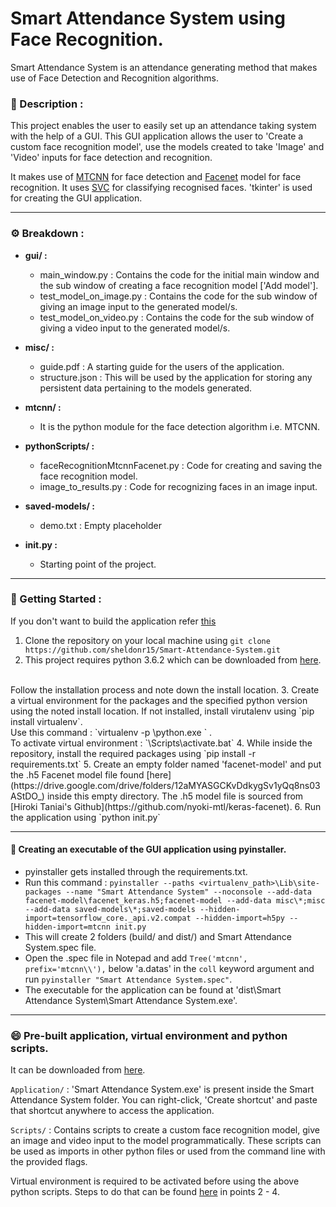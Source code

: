 # Smart Attendance System using Face Recognition.

Smart Attendance System is an attendance generating method that makes use of Face Detection and Recognition algorithms.

### :file_folder: Description : 

This project enables the user to easily set up an attendance taking system with the help of a GUI. This GUI application allows the user to 'Create a custom face recognition model', use the models created to take 'Image' and 'Video' inputs for face detection and recognition.

It makes use of [MTCNN](https://pypi.org/project/mtcnn/) for face detection and [Facenet](https://github.com/nyoki-mtl/keras-facenet) model for face recognition. It uses [SVC](https://scikit-learn.org/stable/modules/generated/sklearn.svm.SVC.html) for classifying recognised faces. 'tkinter' is used for creating the GUI application.

---

### :gear: Breakdown :
 - **gui/ :**
   - main_window.py : Contains the code for the initial main window and the sub window of creating a face recognition model ['Add model'].
   - test_model_on_image.py : Contains the code for the sub window of giving an image input to the generated model/s.
   - test_model_on_video.py : Contains the code for the sub window of giving a video input to the generated model/s.

 - **misc/ :**
   - guide.pdf : A starting guide for the users of the application.
   - structure.json : This will be used by the application for storing any persistent data pertaining to the models generated.

- **mtcnn/ :**
  - It is the python module for the face detection algorithm i.e. MTCNN.

- **pythonScripts/ :**
  - faceRecognitionMtcnnFacenet.py : Code for creating and saving the face recognition model.
  - image_to_results.py : Code for recognizing faces in an image input.

- **saved-models/ :**
  - demo.txt : Empty placeholder 

- **init.py :**
  - Starting point of the project.

---

### :pushpin: Getting Started : 
If you don't want to build the application refer [this](smile-pre-built-application-virtual-environment-and-python-scripts)
1. Clone the repository on your local machine using `git clone https://github.com/sheldonr15/Smart-Attendance-System.git`
2. This project requires python 3.6.2 which can be downloaded from [here](https://www.python.org/ftp/python/3.6.2/python-3.6.2-amd64.exe).
<br/>
Follow the installation process and note down the install location.
3. Create a virtual environment for the packages and the specified python version using the noted install location. If not installed, install virutalenv using `pip install virtualenv`.
<br/>
Use this command : `virtualenv -p <install_location>\python.exe <any_name>` .
<br/>
To activate virtual environment : `<any_name>\Scripts\activate.bat` 
4. While inside the repository, install the required packages using `pip install -r requirements.txt`
5. Create an empty folder named 'facenet-model' and put the .h5 Facenet model file found [here](https://drive.google.com/drive/folders/12aMYASGCKvDdkygSv1yQq8ns03AStDO_) inside this empty directory. The .h5 model file is sourced from [Hiroki Taniai's Github](https://github.com/nyoki-mtl/keras-facenet).
6. Run the application using `python init.py`

---

#### :floppy_disk: **Creating an executable of the GUI application using pyinstaller**.
- pyinstaller gets installed through the requirements.txt.
- Run this command : `pyinstaller --paths <virtualenv_path>\Lib\site-packages --name "Smart Attendance System" --noconsole --add-data facenet-model\facenet_keras.h5;facenet-model --add-data misc\*;misc --add-data saved-models\*;saved-models --hidden-import=tensorflow_core._api.v2.compat --hidden-import=h5py --hidden-import=mtcnn init.py`
- This will create 2 folders (build/ and dist/) and Smart Attendance System.spec file.
- Open the .spec file in Notepad and add `Tree('mtcnn', prefix='mtcnn\\'),` below 'a.datas' in the `coll` keyword argument and run `pyinstaller "Smart Attendance System.spec"`.
- The executable for the application can be found at 'dist\Smart Attendance System\Smart Attendance System.exe'.

--- 

### :smile: Pre-built application, virtual environment and python scripts.

It can be downloaded from [here](https://drive.google.com/drive/folders/1FOm4aVT1-5Sm0-hZzrXnspqL1ROtI1c8?usp=sharing).

`Application/` : 'Smart Attendance System.exe' is present inside the Smart Attendance System folder. You can right-click, 'Create shortcut' and paste that shortcut anywhere to access the application.

`Scripts/` : Contains scripts to create a custom face recognition model, give an image and video input to the model programmatically. These scripts can be used as imports in other python files or used from the command line with the provided flags.

Virtual environment is required to be activated before using the above python scripts. Steps to do that can be found [here](pushpin-getting-started-) in points 2 - 4.


